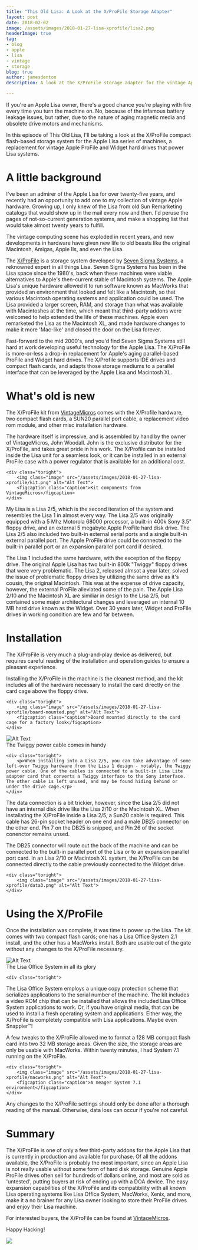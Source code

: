 ```yaml
---
title: "This Old Lisa: A Look at the X/ProFile Storage Adapter"
layout: post
date: 2018-02-02
image: /assets/images/2018-01-27-lisa-xprofile/lisa2.png
headerImage: true
tag:
- blog
- apple
- lisa
- vintage
- storage
blog: true
author: jamesdenton
description: A look at the X/ProFile storage adapter for the vintage Apple Lisa

---
```


If you're an Apple Lisa owner, there's a good chance you're playing with fire every time you turn the machine on. No, because of the infamous battery leakage issues, but rather, due to the nature of aging magnetic media and obsolete drive motors and mechanisms.

In this episode of This Old Lisa, I'll be taking a look at the X/ProFile compact flash-based storage system for the Apple Lisa series of machines, a replacement for vintage Apple ProFile and Widget hard drives that power Lisa systems. 
<!--more-->

# A little background

I've been an admirer of the Apple Lisa for over twenty-five years, and recently had an opportunity to add one to my collection of vintage Apple hardware. Growing up, I only knew of the Lisa from old Sun Remarketing catalogs that would show up in the mail every now and then. I'd peruse the pages of not-so-current generation systems, and make a shopping list that would take almost twenty years to fulfill. 

The vintage computing scene has exploded in recent years, and new developments in hardware have given new life to old beasts like the original Macintosh, Amigas, Apple IIs, and even the Lisa.

The [X/ProFile](http://sigmasevensystems.com/xprofile.html) is a storage system developed by [Seven Sigma Systems](http://sigmasevensystems.com/), a reknowned expert in all things Lisa. Seven Sigma Systems has been in the Lisa space since the 1980's, back when these machines were viable alternatives to Apple's then-current stable of Macintosh systems. The Apple Lisa's unique hardware allowed it to run software known as MacWorks that provided an environment that looked and felt like a Macintosh, so that various Macintosh operating systems and application could be used. The Lisa provided a larger screen, RAM, and storage than what was available with Macintoshes at the time, which meant that third-party addons were welcomed to help extended the life of these machines. Apple even remarketed the Lisa as the Macintosh XL, and made hardware changes to make it more 'Mac-like' and closed the door on the Lisa forever.

Fast-forward to the mid 2000's, and you'd find Seven Sigma Systems still hard at work developing useful technology for the Apple Lisa. The X/ProFile is more-or-less a drop-in replacement for Apple's aging parallel-based ProFile and Widget hard drives. The X/Profile supports IDE drives and compact flash cards, and adapts those storage mediums to a parallel interface that can be leveraged by the Apple Lisa and Macintosh XL.

# What's old is new

The X/ProFile kit from [VintageMicros](http://www.vintagemicros.com) comes with the X/Profile hardware, two compact flash cards, a SUN20 parallel port cable, a replacement video rom module, and other misc installation hardware.

<div class="side-by-side">
    <div class="toleft">
        <p>The hardware itself is impressive, and is assembled by hand by the owner of VintageMicros, John Woodall. John is the exclusive distributor for the X/ProFile, and takes great pride in his work. The X/Profile can be installed inside the Lisa unit for a seamless look, or it can be installed in an external ProFile case with a power regulator that is available for an additional cost. </p>
    </div>
    
    <div class="toright">
        <img class="image" src="/assets/images/2018-01-27-lisa-xprofile/kit.png" alt="Alt Text">
        <figcaption class="caption">Kit components from VintageMicros</figcaption>
    </div>
</div>

My Lisa is a Lisa 2/5, which is the second iteration of the system and resembles the Lisa 1 in almost every way. The Lisa 2/5 was originally equipped with a 5 Mhz Motorola 68000 processor, a built-in 400k Sony 3.5" floppy drive, and an external 5 megabyte Apple ProFile hard disk drive. The Lisa 2/5 also included two built-in external serial ports and a single built-in external parallel port. The Apple ProFile drive could be connected to the built-in parallel port or an expansion parallel port card if desired.

The Lisa 1 included the same hardware, with the exception of the floppy drive. The original Apple Lisa has two built-in 800k "Twiggy" floppy drives that were very problematic. The Lisa 2, released almsot a year later, solved the issue of problematic floppy drives by utilizing the same drive as it's cousin, the original Macintosh. This was at the expense of drive capacity, however, the external ProFile alleviated some of the pain. The Apple Lisa 2/10 and the Macintosh XL are similiar in design to the Lisa 2/5, but contained some major architectural changes and leveraged an internal 10 MB hard drive known as the Widget. Over 30 years later, Widget and ProFile drives in working condition are few and far between. 

# Installation 

The X/ProFile is very much a plug-and-play device as delivered, but requires careful reading of the installation and operation guides to ensure a pleasant experience. 

<div class="side-by-side">
    <div class="toleft">
        <p>Installing the X/ProFile in the machine is the cleanest method, and the kit includes all of the hardware necessary to install the card directly on the card cage above the floppy drive.</p>
    </div>

    <div class="toright">
        <img class="image" src="/assets/images/2018-01-27-lisa-xprofile/board-mounted.png" alt="Alt Text">
        <figcaption class="caption">Board mounted directly to the card cage for a factory look</figcaption>
    </div>
</div>

<div class="side-by-side">
    <div class="toleft">
    <img class="image" src="/assets/images/2018-01-27-lisa-xprofile/twiggy-cable.png" alt="Alt Text">
        <figcaption class="caption">The Twiggy power cable comes in handy</figcaption>
    </div>

    <div class="toright">
        <p>When installing into a Lisa 2/5, you can take advantage of some left-over Twiggy hardware from the Lisa 1 design - notably, the Twiggy power cable. One of the cables is connected to a built-in Lisa Lite adapter card that converts a Twiggy interface to the Sony interface. The other cable is left unused, and may be found hiding behind or under the drive cage.</p>
    </div>
</div>

The data connection is a bit trickier, however, since the Lisa 2/5 did not have an internal disk drive like the Lisa 2/10 or the Macintosh XL. When installating the X/ProFile inside a Lisa 2/5, a Sun20 cable is required. This cable has 26-pin socket header on one end and a male DB25 connector on the other end. Pin 7 on the DB25 is snipped, and Pin 26 of the socket conenctor remains unsed. 

<div class="side-by-side">
    <div class="toleft">
        <p>The DB25 connector will route out the back of the machine and can be connected to the built-in parallel port of the Lisa or to an expansion parallel port card. In an Lisa 2/10 or Macintosh XL system, the X/ProFile can be connected directly to the cable previously connected to the Widget drive.</p>
    </div>

    <div class="toright">
        <img class="image" src="/assets/images/2018-01-27-lisa-xprofile/data3.png" alt="Alt Text">
    </div>
</div>

# Using the X/ProFile

Once the installation was complete, it was time to power up the Lisa. The kit comes with two compact flash cards; one has a Lisa Office System 2.1 install, and the other has a MacWorks install. Both are usable out of the gate without any changes to the X/ProFile necessary.

<div class="side-by-side">
    <div class="toleft">
        <img class="image" src="/assets/images/2018-01-27-lisa-xprofile/los.png" alt="Alt Text">
        <figcaption class="caption">The Lisa Office System in all its glory</figcaption>
    </div>

    <div class="toright">
<p>The Lisa Office System employs a unique copy protection scheme that serializes applications to the serial number of the machine. The kit includes a video ROM chip that can be installed that allows the included Lisa Office System applications to work. Or, if you have original media, that can be used to install a fresh operating system and applications. Either way, the X/ProFile is completely compatible with Lisa applications. Maybe even Snappier™!</p>
    </div>
</div>

<div class="side-by-side">
    <div class="toleft">
        <p>A few tweaks to the X/ProFile allowed me to format a 128 MB compact flash card into two 32 MB storage areas. Given the size, the storage areas are only be usable with MacWorks. Within twenty minutes, I had System 7.1 running on the X/ProFile.</p>
    </div>

    <div class="toright">
        <img class="image" src="/assets/images/2018-01-27-lisa-xprofile/macworks.png" alt="Alt Text">
        <figcaption class="caption">A meager System 7.1 environment</figcaption>
    </div>
</div>

Any changes to the X/ProFile settings should only be done after a thorough reading of the manual. Otherwise, data loss can occur if you're not careful.

# Summary

The X/ProFile is one of only a few third-party addons for the Apple Lisa that is currently in production and available for purchase. Of all the addons available, the X/ProFile is probably the most important, since an Apple Lisa is not really usable without some form of hard disk storage. Genuine Apple ProFile drives often sell for hundreds of dollars online, and most are sold as 'untested', putting buyers at risk of ending up with a DOA device. The easy expansion capabilities of the X/ProFile and its compatibility with all known Lisa operating systems like Lisa Office System, MacWorks, Xenix, and more, make it a no brainer for any Lisa owner looking to store their ProFile drives and enjoy their Lisa machine.

For interested buyers, the X/ProFile can be found at [VintageMicros](http://vintagemicros.com/catalog/product_info.php/cPath/30/products_id/282). 

Happy Hacking!

![](/assets/images/2018-01-27-lisa-xprofile/lisa2-noprofile.png)
